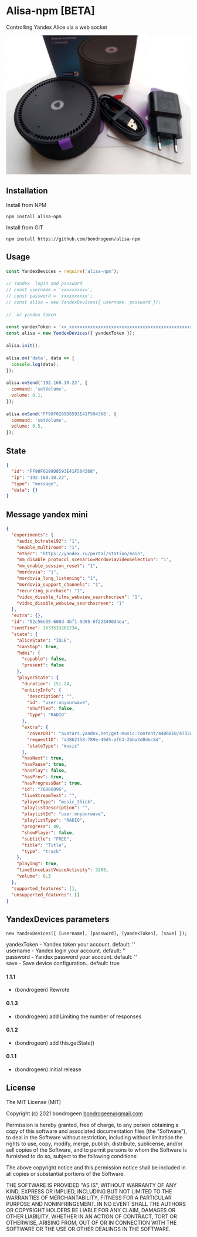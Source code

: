 # Alisa-npm [BETA]

Controlling Yandex Alice via a web socket

![image](https://raw.githubusercontent.com/bondrogeen/alisa-npm/main/images/image.jpg)

## Installation

Install from NPM

```
npm install alisa-npm
```

Install from GIT

```
npm install https://github.com/bondrogeen/alisa-npm
```

## Usage

```javascript
const YandexDevices = require('alisa-npm');

// Yandex  login and password
// const username = 'xxxxxxxxxx';
// const password = 'xxxxxxxxxx';
// const alisa = new YandexDevices({ username, password });

//  or yandex token

const yandexToken = 'xx_xxxxxxxxxxxxxxxxxxxxxxxxxxxxxxxxxxxxxxxxxxxxxxxxxxxxxxxxxx';
const alisa = new YandexDevices({ yandexToken });

alisa.init();

alisa.on('data', data => {
  console.log(data);
});

alisa.onSend('192.168.10.22', {
  command: 'setVolume',
  volume: 0.1,
});

alisa.onSend('FF98F0299D8593E41F504368', {
  command: 'setVolume',
  volume: 0.5,
});
```

## State

```JSON
{
  "id": "FF98F0299D8593E41F504368",
  "ip": "192.168.10.22",
  "type": "message",
  "data": {}
}
```

## Message yandex mini

```JSON
{
  "experiments": {
    "audio_bitrate192": "1",
    "enable_multiroom": "1",
    "ether": "https://yandex.ru/portal/station/main",
    "mm_disable_protocol_scenario=MordoviaVideoSelection": "1",
    "mm_enable_session_reset": "1",
    "mordovia": "1",
    "mordovia_long_listening": "1",
    "mordovia_support_channels": "1",
    "recurring_purchase": "1",
    "video_disable_films_webview_searchscreen": "1",
    "video_disable_webview_searchscreen": "1"
  },
  "extra": {},
  "id": "52c56e35-600d-4bf1-9d85-0f223490d4ea",
  "sentTime": 1633533261234,
  "state": {
    "aliceState": "IDLE",
    "canStop": true,
    "hdmi": {
      "capable": false,
      "present": false
    },
    "playerState": {
      "duration": 151.24,
      "entityInfo": {
        "description": "",
        "id": "user:onyourwave",
        "shuffled": false,
        "type": "RADIO"
      },
      "extra": {
        "coverURI": "avatars.yandex.net/get-music-content/4406810/4732d077.a.13586183-1/%%",
        "requestID": "a3862158-789e-49d5-af63-2bba2d8dec8d",
        "stateType": "music"
      },
      "hasNext": true,
      "hasPause": true,
      "hasPlay": false,
      "hasPrev": true,
      "hasProgressBar": true,
      "id": "76866096",
      "liveStreamText": "",
      "playerType": "music_thick",
      "playlistDescription": "",
      "playlistId": "user:onyourwave",
      "playlistType": "RADIO",
      "progress": 40,
      "showPlayer": false,
      "subtitle": "FREE",
      "title": "Title",
      "type": "track"
    },
    "playing": true,
    "timeSinceLastVoiceActivity": 3288,
    "volume": 0.3
  },
  "supported_features": [],
  "unsupported_features": []
}
```

## YandexDevices parameters

```
new YandexDevices({ [username], [password], [yandexToken], [save] });
```

yandexToken - Yandex token your account. default: ''<br>
username - Yandex login your account. default: ''<br>
password - Yandex password your account. default: ''<br>
save - Save device configuration.. default: true<br>

#### 1.1.1

- (bondrogeen) Rewrote

#### 0.1.3

- (bondrogeen) add Limiting the number of responses

#### 0.1.2

- (bondrogeen) add this.getState()

#### 0.1.1

- (bondrogeen) initial release

## License

The MIT License (MIT)

Copyright (c) 2021 bondrogeen <bondrogeen@gmail.com>

Permission is hereby granted, free of charge, to any person obtaining a copy
of this software and associated documentation files (the "Software"), to deal
in the Software without restriction, including without limitation the rights
to use, copy, modify, merge, publish, distribute, sublicense, and/or sell
copies of the Software, and to permit persons to whom the Software is
furnished to do so, subject to the following conditions:

The above copyright notice and this permission notice shall be included in
all copies or substantial portions of the Software.

THE SOFTWARE IS PROVIDED "AS IS", WITHOUT WARRANTY OF ANY KIND, EXPRESS OR
IMPLIED, INCLUDING BUT NOT LIMITED TO THE WARRANTIES OF MERCHANTABILITY,
FITNESS FOR A PARTICULAR PURPOSE AND NONINFRINGEMENT. IN NO EVENT SHALL THE
AUTHORS OR COPYRIGHT HOLDERS BE LIABLE FOR ANY CLAIM, DAMAGES OR OTHER
LIABILITY, WHETHER IN AN ACTION OF CONTRACT, TORT OR OTHERWISE, ARISING FROM,
OUT OF OR IN CONNECTION WITH THE SOFTWARE OR THE USE OR OTHER DEALINGS IN
THE SOFTWARE.
